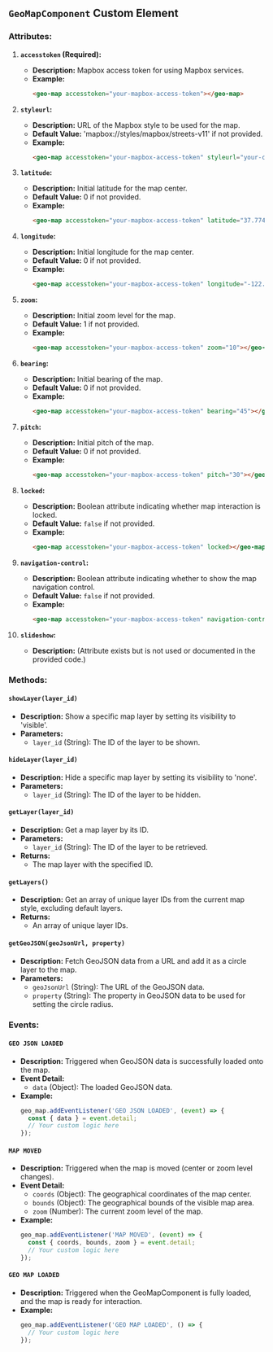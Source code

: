 ## `GeoMapComponent` Custom Element

### Attributes:

1. **`accesstoken` (Required):**
   - **Description:** Mapbox access token for using Mapbox services.
   - **Example:**
     ```html
     <geo-map accesstoken="your-mapbox-access-token"></geo-map>
     ```

2. **`styleurl`:**
   - **Description:** URL of the Mapbox style to be used for the map.
   - **Default Value:** 'mapbox://styles/mapbox/streets-v11' if not provided.
   - **Example:**
     ```html
     <geo-map accesstoken="your-mapbox-access-token" styleurl="your-custom-style-url"></geo-map>
     ```

3. **`latitude`:**
   - **Description:** Initial latitude for the map center.
   - **Default Value:** 0 if not provided.
   - **Example:**
     ```html
     <geo-map accesstoken="your-mapbox-access-token" latitude="37.7749"></geo-map>
     ```

4. **`longitude`:**
   - **Description:** Initial longitude for the map center.
   - **Default Value:** 0 if not provided.
   - **Example:**
     ```html
     <geo-map accesstoken="your-mapbox-access-token" longitude="-122.4194"></geo-map>
     ```

5. **`zoom`:**
   - **Description:** Initial zoom level for the map.
   - **Default Value:** 1 if not provided.
   - **Example:**
     ```html
     <geo-map accesstoken="your-mapbox-access-token" zoom="10"></geo-map>
     ```

6. **`bearing`:**
   - **Description:** Initial bearing of the map.
   - **Default Value:** 0 if not provided.
   - **Example:**
     ```html
     <geo-map accesstoken="your-mapbox-access-token" bearing="45"></geo-map>
     ```

7. **`pitch`:**
   - **Description:** Initial pitch of the map.
   - **Default Value:** 0 if not provided.
   - **Example:**
     ```html
     <geo-map accesstoken="your-mapbox-access-token" pitch="30"></geo-map>
     ```

8. **`locked`:**
   - **Description:** Boolean attribute indicating whether map interaction is locked.
   - **Default Value:** `false` if not provided.
   - **Example:**
     ```html
     <geo-map accesstoken="your-mapbox-access-token" locked></geo-map>
     ```

9. **`navigation-control`:**
   - **Description:** Boolean attribute indicating whether to show the map navigation control.
   - **Default Value:** `false` if not provided.
   - **Example:**
     ```html
     <geo-map accesstoken="your-mapbox-access-token" navigation-control></geo-map>
     ```

10. **`slideshow`:**
    - **Description:** (Attribute exists but is not used or documented in the provided code.)

### Methods:

#### `showLayer(layer_id)`

- **Description:** Show a specific map layer by setting its visibility to 'visible'.
- **Parameters:**
  - `layer_id` (String): The ID of the layer to be shown.

#### `hideLayer(layer_id)`

- **Description:** Hide a specific map layer by setting its visibility to 'none'.
- **Parameters:**
  - `layer_id` (String): The ID of the layer to be hidden.

#### `getLayer(layer_id)`

- **Description:** Get a map layer by its ID.
- **Parameters:**
  - `layer_id` (String): The ID of the layer to be retrieved.
- **Returns:**
  - The map layer with the specified ID.

#### `getLayers()`

- **Description:** Get an array of unique layer IDs from the current map style, excluding default layers.
- **Returns:**
  - An array of unique layer IDs.

#### `getGeoJSON(geoJsonUrl, property)`

- **Description:** Fetch GeoJSON data from a URL and add it as a circle layer to the map.
- **Parameters:**
  - `geoJsonUrl` (String): The URL of the GeoJSON data.
  - `property` (String): The property in GeoJSON data to be used for setting the circle radius.

### Events:

#### `GEO JSON LOADED`

- **Description:** Triggered when GeoJSON data is successfully loaded onto the map.
- **Event Detail:**
  - `data` (Object): The loaded GeoJSON data.
- **Example:**
  ```javascript
  geo_map.addEventListener('GEO JSON LOADED', (event) => {
    const { data } = event.detail;
    // Your custom logic here
  });
  ```

#### `MAP MOVED`

- **Description:** Triggered when the map is moved (center or zoom level changes).
- **Event Detail:**
  - `coords` (Object): The geographical coordinates of the map center.
  - `bounds` (Object): The geographical bounds of the visible map area.
  - `zoom` (Number): The current zoom level of the map.
- **Example:**
  ```javascript
  geo_map.addEventListener('MAP MOVED', (event) => {
    const { coords, bounds, zoom } = event.detail;
    // Your custom logic here
  });
  ```

#### `GEO MAP LOADED`

- **Description:** Triggered when the GeoMapComponent is fully loaded, and the map is ready for interaction.
- **Example:**
  ```javascript
  geo_map.addEventListener('GEO MAP LOADED', () => {
    // Your custom logic here
  });
  ```